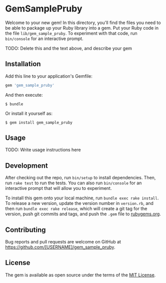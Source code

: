 # GemSamplePruby

Welcome to your new gem! In this directory, you'll find the files you need to be able to package up your Ruby library into a gem. Put your Ruby code in the file `lib/gem_sample_pruby`. To experiment with that code, run `bin/console` for an interactive prompt.

TODO: Delete this and the text above, and describe your gem

## Installation

Add this line to your application's Gemfile:

```ruby
gem 'gem_sample_pruby'
```

And then execute:

    $ bundle

Or install it yourself as:

    $ gem install gem_sample_pruby

## Usage

TODO: Write usage instructions here

## Development

After checking out the repo, run `bin/setup` to install dependencies. Then, run `rake test` to run the tests. You can also run `bin/console` for an interactive prompt that will allow you to experiment.

To install this gem onto your local machine, run `bundle exec rake install`. To release a new version, update the version number in `version.rb`, and then run `bundle exec rake release`, which will create a git tag for the version, push git commits and tags, and push the `.gem` file to [rubygems.org](https://rubygems.org).

## Contributing

Bug reports and pull requests are welcome on GitHub at https://github.com/[USERNAME]/gem_sample_pruby.


## License

The gem is available as open source under the terms of the [MIT License](http://opensource.org/licenses/MIT).

